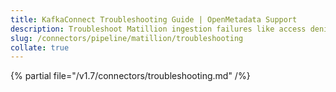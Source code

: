 ```yaml
---
title: KafkaConnect Troubleshooting Guide | OpenMetadata Support
description: Troubleshoot Matillion ingestion failures like access denial, API error, or DAG metadata mismatch.
slug: /connectors/pipeline/matillion/troubleshooting
collate: true
---
```


{% partial file="/v1.7/connectors/troubleshooting.md" /%}
